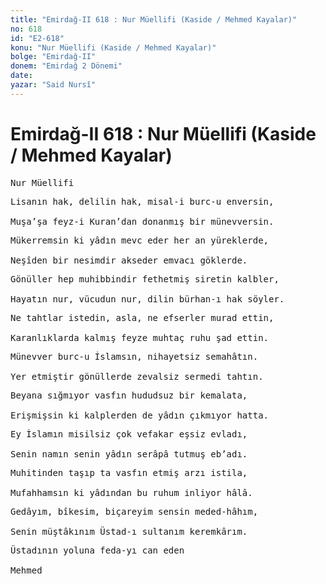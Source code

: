 ```yaml
---
title: "Emirdağ-II 618 : Nur Müellifi (Kaside / Mehmed Kayalar)"
no: 618
id: "E2-618"
konu: "Nur Müellifi (Kaside / Mehmed Kayalar)"
bolge: "Emirdağ-II"
donem: "Emirdağ 2 Dönemi"
date: 
yazar: "Said Nursî"
---
```


# Emirdağ-II 618 : Nur Müellifi (Kaside / Mehmed Kayalar)

<pre>
Nur Müellifi
</pre>

<pre>
Lisanın hak, delilin hak, misal-i burc-u enversin,
 
Muşa’şa feyz-i Kuran’dan donanmış bir münevversin.
</pre>

<pre>
Mükerremsin ki yâdın mevc eder her an yüreklerde,
 
Neşîden bir nesimdir akseder emvacı göklerde.
</pre>

<pre>
Gönüller hep muhibbindir fethetmiş siretin kalbler,
 
Hayatın nur, vücudun nur, dilin bürhan-ı hak söyler.
</pre>

<pre>
Ne tahtlar istedin, asla, ne efserler murad ettin,
 
Karanlıklarda kalmış feyze muhtaç ruhu şad ettin.
</pre>

<pre>
Münevver burc-u İslamsın, nihayetsiz semahâtın.
 
Yer etmiştir gönüllerde zevalsiz sermedi tahtın.
</pre>

<pre>
Beyana sığmıyor vasfın hududsuz bir kemalata,
 
Erişmişsin ki kalplerden de yâdın çıkmıyor hatta.
</pre>

<pre>
Ey İslamın misilsiz çok vefakar eşsiz evladı,
 
Senin namın senin yâdın serâpâ tutmuş eb’adı.
</pre>

<pre>
Muhitinden taşıp ta vasfın etmiş arzı istila,
 
Mufahhamsın ki yâdından bu ruhum inliyor hâlâ.
</pre>

<pre>
Gedâyım, bîkesim, biçareyim sensin meded-hâhım,
 
Senin müştâkınım Üstad-ı sultanım keremkârım.
</pre>

<pre>
Üstadının yoluna feda-yı can eden
 
Mehmed
</pre>
